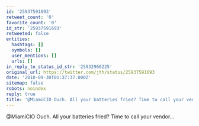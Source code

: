 ```yaml
---
id: '25937591693'
retweet_count: '0'
favorite_count: '0'
id_str: '25937591693'
retweeted: false
entities:
  hashtags: []
  symbols: []
  user_mentions: []
  urls: []
in_reply_to_status_id_str: '25932966225'
original_url: https://twitter.com/jth/status/25937591693
date: '2010-09-30T01:37:37.000Z'
sitemap: false
robots: noindex
reply: true
title: '@MiamiCIO Ouch. All your batteries fried? Time to call your vendor...'
---
```


@MiamiCIO Ouch. All your batteries fried? Time to call your vendor...